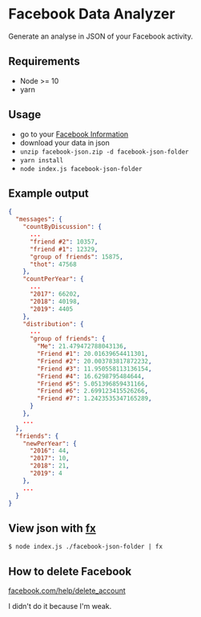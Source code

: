 # Facebook Data Analyzer

Generate an analyse in JSON of your Facebook activity.

## Requirements

- Node >= 10
- yarn

## Usage

- go to your [Facebook Information](https://www.facebook.com/settings?tab=your_facebook_information)
- download your data in json
- `unzip facebook-json.zip -d facebook-json-folder`
- `yarn install`
- `node index.js facebook-json-folder`

## Example output

```json
{
  "messages": {
    "countByDiscussion": {
      ...
      "friend #2": 10357,
      "friend #1": 12329,
      "group of friends": 15875,
      "thot": 47568
    },
    "countPerYear": {
      ...
      "2017": 66202,
      "2018": 40198,
      "2019": 4405
    },
    "distribution": {
      ...
      "group of friends": {
        "Me": 21.479472788043136,
        "Friend #1": 20.01639654411301,
        "Friend #2": 20.003783817872232,
        "Friend #3": 11.950558113136154,
        "Friend #4": 16.6298795484644,
        "Friend #5": 5.051396859431166,
        "Friend #6": 2.699123415526266,
        "Friend #7": 1.2423535347165289,
      }
    },
    ...
  },
  "friends": {
    "newPerYear": {
      "2016": 44,
      "2017": 10,
      "2018": 21,
      "2019": 4
    },
    ...
  }
}
```

## View json with [fx](http://fx.wtf)

```
$ node index.js ./facebook-json-folder | fx
```

## How to delete Facebook

[facebook.com/help/delete_account](https://www.facebook.com/help/delete_account)

I didn't do it because I'm weak.
